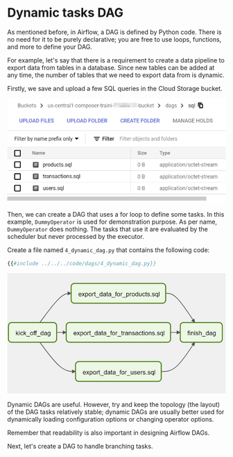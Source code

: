 # Dynamic tasks DAG

As mentioned before, in Airflow, a DAG is defined by Python code. There is no need for it to be purely declarative; you are free to use loops, functions, and more to define your DAG.

For example, let's say that there is a requirement to create a data pipeline to export data from tables in a database. Since new tables can be added at any time, the number of tables that we need to export data from is dynamic.

Firstly, we save and upload a few SQL queries in the Cloud Storage bucket.

![SQL files](airflow-dynamic-dag-sql-files.png)

Then, we can create a DAG that uses a for loop to define some tasks. In this example, `DummyOperator` is used for demonstration purpose. As per name, `DummyOperator` does nothing. The tasks that use it are evaluated by the scheduler but never processed by the executor.

Create a file named `4_dynamic_dag.py` that contains the following code:

```python
{{#include ../../../code/dags/4_dynamic_dag.py}}
```

![Dynamic dag](airflow-dynamic-dag.png)

Dynamic DAGs are useful. However, try and keep the topology (the layout) of the DAG tasks relatively stable; dynamic DAGs are usually better used for dynamically loading configuration options or changing operator options.

Remember that readability is also important in designing Airflow DAGs.

Next, let's create a DAG to handle branching tasks.
